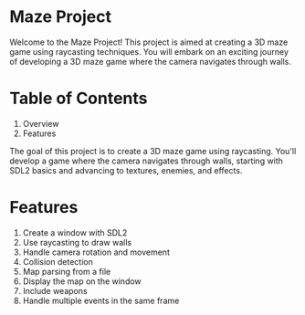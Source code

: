 # Maze Project
Welcome to the Maze Project! This project is aimed at creating a 3D maze game using raycasting techniques. You will embark on an exciting journey of developing a 3D maze game where the camera navigates through walls.

# Table of Contents
1. Overview
2. Features

The goal of this project is to create a 3D maze game using raycasting. You'll develop a game where the camera navigates through walls, starting with SDL2 basics and advancing to textures, enemies, and effects.

# Features
1. Create a window with SDL2
2. Use raycasting to draw walls
3. Handle camera rotation and movement
4. Collision detection
5. Map parsing from a file
6. Display the map on the window
7. Include weapons
8. Handle multiple events in the same frame
